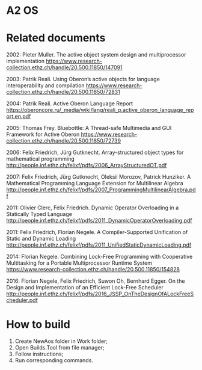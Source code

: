 # A2 OS


# Related documents
2002: Pieter Muller. The active object system design and multiprocessor implementation
https://www.research-collection.ethz.ch/handle/20.500.11850/147091

2003: Patrik Reali. Using Oberon’s active objects for language interoperability and compilation
https://www.research-collection.ethz.ch/handle/20.500.11850/72831

2004: Patrik Reali. Active Oberon Language Report
https://oberoncore.ru/_media/wiki/lang/reali_p.active_oberon_language_report.en.pdf

2005: Thomas Frey. Bluebottle: A Thread-safe Multimedia and GUI Framework for Active Oberon
https://www.research-collection.ethz.ch/handle/20.500.11850/72739

2006: Felix Friedrich, Jürg Gutknecht. Array-structured object types for mathematical programming
http://people.inf.ethz.ch/felixf/pdfs/2006_ArrayStructuredOT.pdf

2007: Felix Friedrich, Jürg Gutknecht, Oleksii Morozov, Patrick Hunziker. A Mathematical Programming Language Extension for Multilinear Algebra
http://people.inf.ethz.ch/felixf/pdfs/2007_ProgrammingMultilinearAlgebra.pdf

2011: Olivier Clerc, Felix Friedrich. Dynamic Operator Overloading in a Statically Typed Language
http://people.inf.ethz.ch/felixf/pdfs/2011_DynamicOperatorOverloading.pdf

2011: Felix Friedrich, Florian Negele. A Compiler-Supported Unification of Static and Dynamic Loading
http://people.inf.ethz.ch/felixf/pdfs/2011_UnifiedStaticDynamicLoading.pdf

2014: Florian Negele. Combining Lock-Free Programming with Cooperative Multitasking for a Portable Multiprocessor Runtime System
https://www.research-collection.ethz.ch/handle/20.500.11850/154828

2016: Florian Negele, Felix Friedrich, Suwon Oh, Bernhard Egger. On the Design and Implementation of an Efficient Lock-Free Scheduler
http://people.inf.ethz.ch/felixf/pdfs/2016_JSSP_OnTheDesignOfALockFreeScheduler.pdf

# How to build
1. Create NewAos folder in Work folder;
2. Open Builds.Tool from file manager;
3. Follow instructions;
4. Run corresponding commands.

